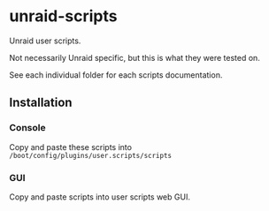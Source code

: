 # unraid-scripts

Unraid user scripts.

Not necessarily Unraid specific, but this is what they were tested on.

See each individual folder for each scripts documentation.

## Installation

### Console

Copy and paste these scripts into `/boot/config/plugins/user.scripts/scripts`

### GUI

Copy and paste scripts into user scripts web GUI.

